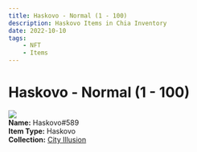 ```yaml
---
title: Haskovo - Normal (1 - 100)
description: Haskovo Items in Chia Inventory
date: 2022-10-10
tags:
    - NFT
    - Items
---
```


# Haskovo - Normal (1 - 100)
<div class="item_thumbnail">
<img loading="lazy" src="https://3uz5tdu7iz5ntlize3uiykfw6fdtol6l2otrt5qcczif2cws6qfq.arweave.net/3TPZjp9GetmtGSbojCi28Uc3L8vTpxn2AhZQXQrS9As"><br/>
<div><strong>Name:</strong> Haskovo#589</div>
<div><strong>Item Type:</strong> Haskovo</div>
<div><strong>Collection:</strong> <a href="https://www.spacescan.io/xch/nft/collection/col1lend2dcn558km4wcwta4xnkfv3xpcmlp9kyt0m909emvfxechlyqdl5ndg">City Illusion</a></div>
</div>

